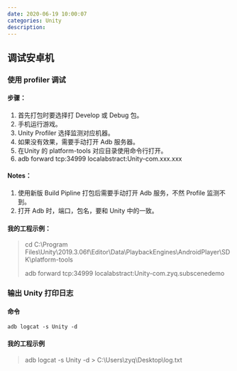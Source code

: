 ```yaml
---
date: 2020-06-19 10:00:07
categories: Unity
description:
---
```




## 调试安卓机



### 使用 profiler 调试



#### 步骤：

1. 首先打包时要选择打 Develop 或 Debug 包。
2. 手机运行游戏。
3. Unity Profiler 选择监测对应机器。
4. 如果没有效果，需要手动打开 Adb 服务器。
5. 在Unity 的 platform-tools 对应目录使用命令行打开。
6. adb forward tcp:34999 localabstract:Unity-com.xxx.xxx

#### Notes：

1. 使用新版 Build Pipline 打包后需要手动打开 Adb 服务，不然 Profile 监测不到。
2. 打开 Adb 时，端口，包名，要和 Unity 中的一致。

#### 我的工程示例：

> cd C:\Program Files\Unity\2019.3.06f\Editor\Data\PlaybackEngines\AndroidPlayer\SDK\platform-tools
>
> adb forward tcp:34999 localabstract:Unity-com.zyq.subscenedemo



### 输出 Unity 打印日志



#### 命令

`adb logcat -s Unity -d`



#### 我的工程示例

> adb logcat -s Unity -d > C:\Users\zyq\Desktop\log.txt



